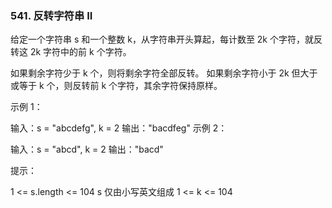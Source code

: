 ### 541. 反转字符串 II

给定一个字符串 s 和一个整数 k，从字符串开头算起，每计数至 2k 个字符，就反转这 2k 字符中的前 k 个字符。

如果剩余字符少于 k 个，则将剩余字符全部反转。
如果剩余字符小于 2k 但大于或等于 k 个，则反转前 k 个字符，其余字符保持原样。
 

示例 1：

输入：s = "abcdefg", k = 2
输出："bacdfeg"
示例 2：

输入：s = "abcd", k = 2
输出："bacd"
 

提示：

1 <= s.length <= 104
s 仅由小写英文组成
1 <= k <= 104

